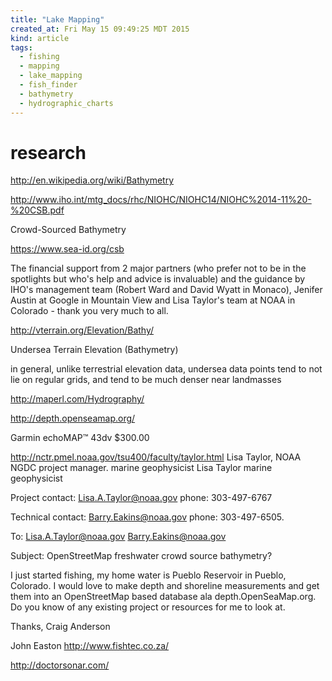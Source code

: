 ```yaml
---
title: "Lake Mapping"
created_at: Fri May 15 09:49:25 MDT 2015
kind: article
tags:
  - fishing
  - mapping
  - lake_mapping
  - fish_finder
  - bathymetry
  - hydrographic_charts
---
```


# research

http://en.wikipedia.org/wiki/Bathymetry


http://www.iho.int/mtg_docs/rhc/NIOHC/NIOHC14/NIOHC%2014-11%20-%20CSB.pdf

Crowd-Sourced Bathymetry

https://www.sea-id.org/csb

The financial support from 2 major partners (who prefer not to be in the spotlights but who's help and advice is invaluable) and the guidance by IHO's management team (Robert Ward and David Wyatt in Monaco), Jenifer Austin at Google in Mountain View and Lisa Taylor's team at NOAA in Colorado - thank you very much to all.




http://vterrain.org/Elevation/Bathy/

Undersea Terrain Elevation (Bathymetry)

in general, unlike terrestrial elevation data, undersea data points tend
to not lie on regular grids, and tend to be much denser near landmasses




http://maperl.com/Hydrography/




http://depth.openseamap.org/



Garmin echoMAP™ 43dv
$300.00



http://nctr.pmel.noaa.gov/tsu400/faculty/taylor.html
Lisa Taylor, NOAA NGDC project manager.
marine geophysicist
Lisa Taylor marine geophysicist

Project contact:
Lisa.A.Taylor@noaa.gov
phone: 303-497-6767

Technical contact:
Barry.Eakins@noaa.gov
phone: 303-497-6505. 


To:
Lisa.A.Taylor@noaa.gov
Barry.Eakins@noaa.gov

Subject: OpenStreetMap freshwater crowd source bathymetry?

I just started fishing, my home water is Pueblo Reservoir in
Pueblo, Colorado.  I would love to make depth and shoreline
measurements and get them into an OpenStreetMap based database
ala depth.OpenSeaMap.org.  Do you know of any existing project
or resources for me to look at.

Thanks,
Craig Anderson




John Easton
http://www.fishtec.co.za/




http://doctorsonar.com/

